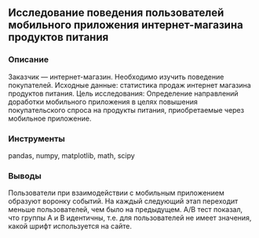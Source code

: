 ﻿## Исследование поведения пользователей мобильного приложения интернет-магазина продуктов питания


### Описание

Заказчик — интернет-магазин. Необходимо изучить поведение покупателей.
Исходные данные: статистика продаж интернет магазина продуктов питания.
Цель исследования: Определение направлений доработки мобильного приложения в целях повышения покупательского спроса на продукты питания, приобретаемые через мобильное приложение.


### Инструменты

pandas, numpy, matplotlib, math, scipy


### Выводы

Пользователи при взаимодействии с мобильным приложением образуют воронку событий. На каждый следующий этап переходит меньше пользователей, чем было на предыдущем.
А/В тест показал, что группы А и В идентичны, т.е. для пользователей не имеет значения, какой шрифт используется на сайте.